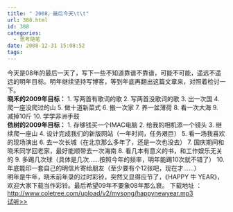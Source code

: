 ```yaml
---
title: " 2008，最后今天\t\t"
url: 388.html
id: 388
categories:
  - 思考随笔
date: 2008-12-31 15:08:52
tags:
---
```


今天是08年的最后一天了，写下一些不知道靠谱不靠谱，可能不可能，遥远不遥远的明年目标。明年继续坚持写博客，等到年底再翻出这篇文章来，对照着检讨一下。  
**晓禾的2009年目标：** 1\. 写两首有歌词的歌 2. 写两首没歌词的歌 3. 出一次国 4. 爬一座没爬过的山 5. 做十道新菜式 6. 搬一次家 7. 养一盆薄荷 8. 看一次大海 9. 减掉10斤 10. 学学非洲手鼓  
**依树的2009年目标：** 1\. 存够钱买一个IMAC电脑 2. 给我的相机添一个镜头 3. 继续爬一座山 4. 设计完成我们的新版网站（一年时间，任务艰巨） 5. 看一场我喜欢的现场演出 6. 去一次长城（在北京那么多年了，还是一次也没去） 7. 国庆期间和晓禾同学回老家，最好能顺带去一次海南 8. 看几本有意义的书，和工作娱乐无关的 9. 多踢几次球（具体是几次……按照今年的频率，明年能踢10次就不错了） 10. 年底能印一套自己的明信片寄给朋友（至少要有个12张吧，现在才……）  
明年是牛年，晓禾前年录的过时彩铃，突然又显得应节了，《HAPPY 牛 YEAR》，欢迎大家下载当作彩铃。最后希望09年不要象08年那么衰。 下载地址 ： http://www.coletree.com/upload/v2/mysong/happynewyear.mp3  
[试听>>](http://www.coletree.com/upload/v2/mysong/happynewyear.mp3)